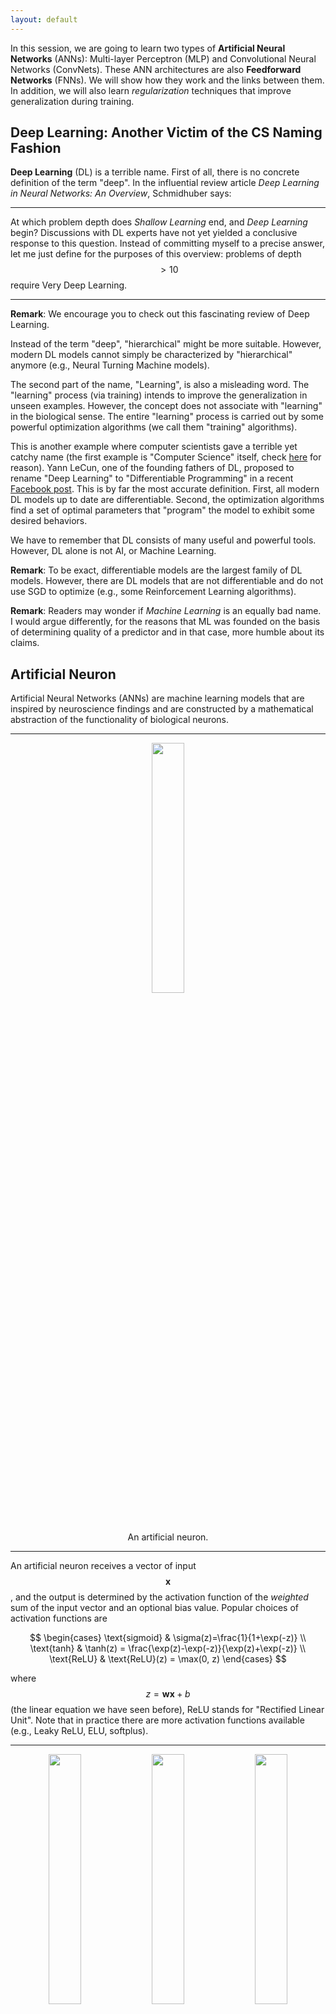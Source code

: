 ```yaml
---
layout: default
---
```


In this session, we are going to learn two types of __Artificial Neural Networks__ (ANNs): Multi-layer Perceptron (MLP) and Convolutional Neural Networks (ConvNets). These ANN architectures are also __Feedforward Networks__ (FNNs). We will show how they work and the links between them. In addition, we will also learn _regularization_ techniques that improve generalization during training.

## Deep Learning: Another Victim of the CS Naming Fashion

__Deep Learning__ (DL) is a terrible name. First of all, there is no concrete definition of the term "deep". In the influential review article _Deep Learning in Neural Networks: An Overview_, Schmidhuber says:

---

At which problem depth does _Shallow Learning_ end, and _Deep Learning_ begin? Discussions with DL experts have not yet yielded a conclusive response to this question. Instead of committing myself to a precise answer, let me just define for the purposes of this overview: problems of depth $$>10$$ require Very Deep Learning.

---

__Remark__: We encourage you to check out this fascinating review of Deep Learning.

Instead of the term "deep", "hierarchical" might be more suitable. However, modern DL models cannot simply be characterized by "hierarchical" anymore (e.g., Neural Turning Machine models).

The second part of the name, "Learning", is also a misleading word. The "learning" process (via training) intends to improve the generalization in unseen examples. However, the concept does not associate with "learning" in the biological sense. The entire "learning" process is carried out by some powerful optimization algorithms (we call them "training" algorithms).

This is another example where computer scientists gave a terrible yet catchy name (the first example is "Computer Science" itself, check [here](https://ocw.mit.edu/courses/electrical-engineering-and-computer-science/6-001-structure-and-interpretation-of-computer-programs-spring-2005/video-lectures/1a-overview-and-introduction-to-lisp/) for reason). Yann LeCun, one of the founding fathers of DL, proposed to rename "Deep Learning" to "Differentiable
Programming" in a recent [Facebook post](https://www.facebook.com/yann.lecun/posts/10155003011462143). This is by far the most accurate definition. First, all modern DL models up to date are differentiable. Second, the optimization algorithms find a set of optimal parameters that "program" the model to exhibit some desired behaviors.

We have to remember that DL consists of many useful and powerful tools. However, DL alone is not AI, or Machine Learning.

__Remark__: To be exact, differentiable models are the largest family of DL models. However, there are DL models that are not differentiable and do not use SGD to optimize (e.g., some Reinforcement Learning algorithms).

__Remark__: Readers may wonder if _Machine Learning_ is an equally bad name. I would argue differently, for the reasons that ML was founded on the basis of determining quality of a predictor and in that case, more humble about its claims. 

## Artificial Neuron

Artificial Neural Networks (ANNs) are machine learning models that are inspired by neuroscience findings and are constructed by a mathematical abstraction of the functionality of biological neurons.

---

<div align="center">
    <p><img src="./images/neuron.png" width="32%"></p>
    <p>An artificial neuron.</p>
</div>

---

An artificial neuron receives a vector of input $$\mathbf{x}$$, and the output is determined by the activation function of the _weighted_ sum of the input vector and an optional bias value. Popular choices of activation functions are

$$
\begin{cases}
    \text{sigmoid} & \sigma(z)=\frac{1}{1+\exp(-z)} \\
    \text{tanh} & \tanh(z) = \frac{\exp(z)-\exp(-z)}{\exp(z)+\exp(-z)} \\
    \text{ReLU} & \text{ReLU}(z) = \max(0, z)
\end{cases}
$$

where $$z=\mathbf{w}\mathbf{x}+b$$ (the linear equation we have seen before), ReLU stands for "Rectified Linear Unit". Note that in practice there are more activation functions available (e.g., Leaky ReLU, ELU, softplus).

---

<div align="center">
    <p><img src="./images/sigmoid.jpeg" width="32%">
    <img src="./images/tanh.jpeg" width="32%">
    <img src="./images/relu.jpeg" width="32%"></p>
    <p><b>Left</b>: the Sigmoid function; <b>Middle</b>: the tanh function; <b>Right</b>: the ReLU function.</p>
</div>

---

__Sigmoid function__ was very popular because (a) the function has a range between 0 to 1 so that one can interpret the level of activation to some meaning (e.g., probability, degree of activation); (b) the function is more "biologically plausible" than other activation functions for our artificial neuron model. However, in practice, the Sigmoid function has some very undesirable properties. One of the most significant issues is that the gradient of the neuron reaches zero when the activation of the neuron saturates at the tails of the function. When the gradient is
close to zero, the parameters that are associated with the neuron cannot be effectively updated.

__tanh__ is the scaled and shifted version of the Sigmoid function ($$\tanh(x)=2\sigma(2x)-1$$). This function squashes the function input to the range $$(-1, 1)$$. Compared to the Sigmoid function, the $$\tanh$$ function is zero-centered although it still has the saturation problem. In practice, one always prefers to use the $$\tanh$$ function rather than the Sigmoid function.

__ReLU__ became very popular in the last few years after the seminal work _ImageNet Classification with Deep Convolutional Neural Networks_ by Alex Krizhevsky, et al. was published in 2014. The function greatly accelerates the training compared to the Sigmoid or $$\tanh$$ functions. Additionally, ReLU is very cheap to compute. The ReLU function has its problems as well. For example, a neuron may not be activated by any inputs (e.g., always outputs zero) from the entire
dataset if the neuron experienced a large gradient flow. And because the ReLU is an open-ended function, the training may suffer from instability if the network has too many layers.

__Remark__: Although ReLU function is the most common choice of the activation function, the Sigmoid or $$\tanh$$ function have their market. In particular, they are preferable in Recurrent Neural Networks (RNNs) where the neuron receives feedback signals.

__Remark__: The artificial neuron model is inspired by neuroscience findings and can solve many different problems. However, one should not over-explain its connection with neuroscience because the model can be analyzed without any neuroscience knowledge.

A group of artificial neurons can be organized into a layer. A layer is the building block of ANNs. Interactions between and within layers shape the dynamics of the neural networks.

## Multi-layer Perceptron

The Multi-layer Perceptron (MLP) network is a canonical Feedforward ANN architecture. Let's firstly define its parent class - FeedForward Neural Networks (FNNs) before discussing the MLP networks.

FNNs are a class of ANNs where the computation flows in a single direction: there is no _feedback_ connection between layers. An FNN consists of $$L$$ layers where each layer $$l$$ is defined by its parameters $$\{\mathbf{W}^{l}, \mathbf{b}^{l}\}$$, which are referred to as weights and biases respectively. An activation function $$f^{l}(\cdot)$$ maps the layer input $$\mathbf{h}^{l-1}$$ to layer output $$\mathbf{h}^{l}$$:

$$
\begin{aligned}
    \mathbf{h}^{0} &= \mathbf{x} \\
    \mathbf{y} &= \mathbf{h}^{L} \\
    \mathbf{h}^{l} &= f^{l}\left(\mathbf{h}^{l-1}; \mathbf{W}^{l}, \mathbf{b}^{l}\right),\quad 1\leq l\leq L
\end{aligned}
$$

An alternative view of FNNs is that the network computes a composition of functions (Goodfellow et al., 2016; Poggio et al., 2017):

$$
\mathbf{y}=f^{L}(f^{L-1}(f^{L-2}(\cdots(f^{2}(f^{1}(\mathbf{x})))\cdots)))
$$

Note that the above formulation omits the method of computation between the layer input $$\mathbf{h}^{l-1}$$ and the parameters $$\{\mathbf{W}^{l}, \mathbf{b}^{l}\}$$. The result before applying the activation function is called _pre-activation_ and denoted as $$\mathbf{z}^{l}$$.

Now, we can describe the MLP network in a similar manner. Suppose the $$l$$-th layer has $$m$$ neurons and $$(l-1)$$-th layer has $$n$$ neurons, and the parameters $$\mathbf{W}^{l}\in\mathbb{R}^{m\times n}$$, $$\mathbf{b}^{l}\in\mathbb{R}^{m}$$. The input activation from $$(l-1)$$-th layer $$\mathbf{h}^{l-1}\in\mathbb{R}^{n}$$, the activation of $$l$$-th layer can be computed by:

$$
\mathbf{h}^{l}=f^{l}\left(\mathbf{W}^{l}\mathbf{h}^{l-1}+\mathbf{b}^{l}\right)
$$

A Keras example is as follows:

```python
from torch.nn import Linear, ReLU

```

---

<div align="center">
    <p><img src="./images/mlp-layer.png" width="32%"></p>
    <p>Example of MLP hidden layers.</p>
</div>

---

Conventionally, we call the first layer the input layer, the last layer the output layer, and the leftover layers the hidden layers. The input layer has a special array of neurons where each neuron has only one input value. The parameters are fixed as $$\{\mathbf{W}^{1}=\mathbf{I}, \mathbf{b}^{1}=\mathbf{0}\}$$ where $$\mathbf{I}$$ is the identity matrix. The activation function for the first layer is the linear activation $$f^{1}(z)=z$$.

Note that from the architecture point of view, MLP network is a generalization to Linear Regression and Logistic Regression (see [Session 2](./session_02.html)). Linear Regression and Logistic Regression are two-layered MLP networks. Furthermore, the activation functions of the Linear Regression and Logistic Regression
are $$f(x)=x$$ and $$f(x)=\sigma(x)$$ respectively.

The most profound mathematical argument on the MLP network may be the _Universal Approximation Theorem_. This theorem states that an MLP network with a single hidden layer that contains a finite number of neurons can uniformly approximate the target function $$f$$ with arbitrary precision. This theorem was first proved by George Cybenko in 1989 for Sigmoid activation functions. This theorem then generated a huge influence on researchers back in the 1990s and early 2000s.
Because a three-layered MLP network is a universal function approximator, researchers refused to go beyond three layers given limited computing resources at the time. However, the theorem does not give any information on how long the network takes to find a good approximation. And in practice, we usually found that it is usually very time costly compared to deeper architectures.

__Remark__: Because the MLP layer densely connects all the neurons between two layers, it is also referred to as Fully-Connected Layer or Dense Layer.

__Remark__: Shun'ichi Amari wrote a brilliant article titled _Neural theory of association and concept-formation_ in 1977. This paper explained how neural networks could perform unsupervised learning and supervised learning. Amazingly, it also showed how MLP-kind network could be trained via gradient descent.

## Convolutional Nerual Networks

Convolutional Neural Networks (ConvNets) is another type of FNN (Lecun et al., 1998). ConvNets were explicitly proposed to work with images. Furthermore, we can show that this model generalizes the MLP networks. ConvNets significantly accelerated the renaissance of neural networks
(Krizhevsky et al., 2012). They have proven to be great architectures for
achieving state-of-the-art results on visual recognition tasks, e.g., image and
video recognition (Simonyan & Zisserman, 2014; Szegedy et al., 2015; Ji et al.,
2013), object detection (Ren et al., 2015; Liu et al., 2015) and image caption
generation (Karpathy & Li, 2015; Vinyals et al., 2016). Recent results show
that certain types of ConvNets achieve comparable performance in Natural
Language Processing (NLP) tasks against RNNs (Zhang et al., 2015; Kalchbrenner et al., 2016).

---

<div align="center">
    <p><img src="./images/convnet.png" width="70%"></p>
    <p>ConvNets usually consist of convolution layers, pooling layers, and dense layers.</p>
</div>

---

### Convolution Layer

ConvNets heavily use 2D convolution on 3D tensors. Informally, a 2D convolution can be viewed as a filtering process where you have a filter that applies to the input tensor. Let's consider a concrete example where you have a $$5\times 5$$ binary image and a $$3\times 3$$ binary filter. The _valid convolution_ can be performed by using the filter as a sliding window and applying convolution operation at every possible position, the filter and the covered region does an element-wise multiplication and summation. See the
example as follows:

---

<div align="center">
    <p><img src="./images/Convolution_schematic.gif" width="50%"></p>
    <p>2D convolution on a 5x5 binary image with a 3x3 filter. Image Credit: <a href="http://ufldl.stanford.edu/tutorial/supervised/FeatureExtractionUsingConvolution/">UFLDL</a></p>
</div>

---

For example, when the filter is covering the top-left corner, the output value can be computed by

$$
\sum_{i,j}\left[\begin{matrix}
    1 & 1 & 1 \\
    0 & 1 & 0 \\
    0 & 0 & 1
\end{matrix}\right]\odot\left[\begin{matrix}
    1 & 0 & 1 \\
    0 & 1 & 0 \\
    1 & 0 & 1
\end{matrix}\right] = \sum_{i,j}\left[\begin{matrix}
    1 & 0 & 1 \\
    0 & 1 & 0 \\
    0 & 0 & 1
\end{matrix}\right] = 4
$$

More generally, if the input image is of dimension $$N_{h}\times N_{w}$$ and the filter size is $$K_{h}\times K_{w}$$, the output size of the convolved output is $$(N_{h}-K_{h}+1)\times(N_{w}-K_{w}+1)$$. This convolved output is usually referred to as a _feature map_. Commonly, we call the input of a convolution layer the _input feature map(s)_ and the output the _output feature map(s)_.

In the above example, the input binary image has only one _channel_, which means the image is a 2D array. However, an RGB image usually has three _channels_ where these channels represent the red intensity, the green intensity, and the blue intensity correspondingly. The mixture of these three channels produces a color image. How can a convolution layer deal with an input that has multiple channels? The answer is that we also give more channels to
the filter. Suppose that the input has $$N_{f}$$ channels (or feature maps), the filter will also have $$K_{n}=N_{f}$$ channels. First, each channel of the filter is applied on the corresponding channel of the input. Second, the convolved outputs of all feature maps are summed along the axis of the channels so that they are combined into one output feature map. A visual example is given as follows

---

<div align="center">
<iframe src="./res/conv-demo/index.html" width="100%" height="700px;" style="border:none;"></iframe>
    <p>Convolution on a 3x7x7 image with two 3x3x3 filters. Image Credit: <a href="http://cs231n.github.io/convolutional-networks/">CS231n</a></p>
</div>

---

In the above example, the input feature map is a 3D tensor and the filter is also a 3D tensor. In ConvNets, every _convolution layer_ usually has $$K_{m}$$ filters; each filter can generate __one__ output feature map. Hence, the filters of a convolution layer can be characterized as a 4D tensor `number of filters x number of channels x height of filters x width of filters`. The input feature map is then transformed from a 3D tensor to another 3D tensor.

__Remark__: The number of channels/feature maps is also called the __depth__ of the layer input and output.

__Remark__: We use "feature map" and "channel" interchangeably for describing the layer input and output. For filters, we only use the term "channel" for describing their depth.

Additionally, there are two configurations for defining the convolution layer: _padding_ and _strides_. The padding operation pads additional rows and columns to each channel of the input feature maps. Usually, the operation pads a constant value such as 0. In some cases, one might append values that are generated from some distribution. The stride describes how we slide the filters. When the stride is 1, we move the filters one pixel at a time. When the stride is 2, the
filters jump two pixels at a time. The above example has a stride that is equal to 2 in both horizontal and vertical directions. A Keras example is as follows:

```python
from tensorflow.keras.layers import Conv2D, Activation

x = Conv2D(filters=10,          # this layer has 10 filters
           kernel_size=(3, 3),  # the filter size is 3x3
           strides=(2, 2),      # horizontal stride is 2, vertical stride is 2
           padding="same")(x)   # pad 0s so that the output has the same shape as input
x = Activation("relu")(x)
```

With the informal description above, we can now formally describe the convolution layer. The weights of the $$l$$-th convolution layer can be defined as a 4D tensor where the dimension of the tensor is determined by the number of filters $$K_{m}$$, number of channels $$K_{n}$$, the height of the filters $$K_{h}$$ and the width of the filters $$K_{w}$$ (e.g., $$\mathbf{W}^{l}\in\mathbb{R}^{K_{m}\times K_{n}\times K_{h}\times K_{w}}$$). The bias is a 1D tensor where the length is equal
to the number of filters (e.g., $$\mathbf{b}^{l}\in\mathbb{R}^{K_{m}}$$). Let the input feature maps $$\mathbf{F}$$ be a 3D tensor where the dimension is defined as the number of feature maps $$N_{f}$$, the height of the feature map $$N_{h}$$ and the width of the feature map $$N_{w}$$ (e.g., $$\mathbf{F}\in\mathbb{R}^{N_{f}\times N_{h}\times N_{w}}$$). Note that the MLP network is a special case when $$N_{h}=N_{w}=1$$.

$$
\begin{aligned}
    \mathbf{z}_{k_{m}}(i,j)&=\left(\mathbf{W}_{k_{m}}^{l}*\mathbf{F}\right)(i,j) \\
    &=\sum_{k_{n}}\sum_{k_{h}}\sum_{k_{w}}\mathbf{F}(k_{h}, k_{w})\mathbf{W}_{k_{m}}^{l}(i-k_{h}, j-k_{w})+\mathbf{b}_{k_{m}}^{l} \\
    \mathbf{h}_{k_{m}}^{l}&=f^{l}(\mathbf{z}_{k_{m}})
\end{aligned}
$$

The above equations demonstrate the convolution operation by using the $$k_{m}$$-th filter. The output of the layer $$\mathbf{h}^{l}$$ includes the activations (output feature maps) from all filters $$\{\mathbf{h}_{1}^{l}, \ldots, \mathbf{h}_{K_{m}}^{l}\}$$. Note that the above equations do not include zero-padding and stride parameters. Each element in the output feature maps is a neuron, and the value of the element represents the activation of the neuron. Under this
construction, consequently, each convolution layer usually has much fewer parameters than an MLP layer. At the same time, a convolution layer uses a lot more computing resources than an MLP layer. To compute one feature map, the corresponding filter is repeatedly used. This feature of the convolution layer is called _weight sharing_.

The last topic of this section is to calculate the output feature maps' tensor shape  given the horizontal padding $$P_{h}$$, the vertical padding $$P_{v}$$, the horizontal stride $$S_{h}$$ and vertical stride $$S_{v}$$, the output feature maps' tensor shape is:

$$
\begin{aligned}
    \hat{N}_{f}&=K_{m} \\
    \hat{N}_{h}&=(N_{h}-K_{h}+2P_{v})/S_{v}+1 \\
    \hat{N}_{w}&=(N_{w}-K_{w}+2P_{h})/S_{h}+1
\end{aligned}
$$

Note that in practice, we prefer to process a batch of 3D tensors instead of one. Therefore, usually, we define the input of the convolution with an additional dimension that represents the `batch_size`. The input feature maps can be characterized as a 4D tensor as well: `batch_size x number of feature maps x height of feature maps x width of feature maps`.

---

<div align="center">
    <p><img src="./images/weights.jpeg" width="80%"></p>
    <p>96 Filters from the first convolution layer learned by Krizhevsky et al. Each filter has a shape of 11x11x3. These filters mostly respond to edges, colors. Image Credit: <a href="http://cs231n.github.io/convolutional-networks/">CS231n</a></p>
</div>

---


__Remark__: Readers may recognize that the above examples compute "correlation" instead of "convolution". The correct convolution requires _filter flipping_ where one needs to transpose every channel of a filter. However, to demonstrate how the convolution is performed, we assume that all the filters have been "flipped".

### Pooling Layer

Another important component of ConvNets is pooling. The pooling operation is inspired by the complex cells in the Primary Visual Cortex (V1) (Hubel
& Wiesel, 1962). It serves as a way of sub-sampling and of introducing invariance. Max-pooling and average-pooling are notable examples of pooling operations which
are widely applied in DNNs.

In many ways, one can view the pooling layer as a variant of the convolution layer. Although this claim is not correct in general, this can help you understand the concept. Let's consider a filter that has the size $$K_{h}\times K_{v}$$ (the pooling size) that can carry out the pooling operation on a feature map. We also define the padding parameters $$P_{h}$$, $$P_{v}$$, and the stride parameters $$S_{h}$$, $$S_{v}$$. Now we slide this filter on the target feature map as in the convolution
process. At each covered region, instead of computing the weighted sum of the region, the filter applies a predefined function $$g$$ that extracts/computes the output value. The same filter carries out the same process to all other input feature maps. At the end of the pooling operation, the height and width of the output feature maps may be different from the input feature maps. However, the number of feature maps remains the same. The tensor shape of the output feature
maps can be calculated:

$$
\begin{aligned}
    \hat{N}_{f}&=N_{f} \\
    \hat{N}_{h}&=(N_{h}-K_{h}+2P_{h})/S_{h}+1 \\
    \hat{N}_{w}&=(N_{w}-K_{v}+2P_{v})/S_{v}+1
\end{aligned}
$$

In principle, one can parameterize the predefined pooling function $$g$$. Because the pooling layer is usually served as a way of sub-sampling, we often do not introduce extra parameters for the pooling function. We also rarely introduce any extra padding because of the same reason. Conventionally, we set the stride to be the same as the pooling size (e.g, $$K_{h}=S_{h}$$, $$K_{v}=S_{v}$$). This way, the covered regions are not overlapped while the filter is moving. We
commonly call this "non-overlapping pooling". In some situations, you can set the stride smaller than the pooling size. We hence refer to this case as "overlapped pooling".

---

<div align="center">
    <img src="./images/pool.jpeg" width="30%">
    <img src="./images/maxpool.jpeg" width="50%">
    <p><b>Left</b>: The pooling operation; <b>Right</b>: An example of Max-pooling. Image Credit: <a href="http://cs231n.github.io/convolutional-networks/">CS231n</a></p>
</div>

---

The rest of this section discusses two popular types of pooling: Max-pooling and Average-pooling.

The max-pooling selects the maximum value in the covered region and omits all other values. The max-pooling operation implements a certain degree of "translation invariance" at small scale because if the input feature maps have a small shift, the same maximum value can still be selected.
Given a set of input feature maps $$\mathbf{F}$$, for each input feature map $$\mathbf{F}_{n_{f}}$$ where $$1\leq n_{f}\leq N_{f}$$, the output feature map $$\hat{\mathbf{F}}_{n_{f}}$$ can be computed via the following equation:

$$
\begin{aligned}
\hat{\mathbf{F}}_{n_{f}}(i,j)&=\text{MaxPool}(\mathbf{F}_{n_{f}})\\
&=\max\left\{\mathbf{F}_{n_{f}}(i',j'); i'\in[iS_{v}, iS_{v}+K_{v}), j'\in[jS_{h}, jS_{h}+K_{h})\right\}
\end{aligned}
$$

where the $$i$$ (the row index) and $$y$$ (the column index) start from 0. We also assume that the padding has been done beforehand. A Keras example is given as follows:

```python
from tensorflow.keras.layers import MaxPooling2D

x = MaxPooling2D((2, 2))(x)  # perform max-pooling over 2x2 non-overlapping region
```

The average-pooling operation computes the average activation of the covered region:

$$
\begin{aligned}
\hat{\mathbf{F}}_{n_{f}}(i,j)&=\text{AvgPool}(\mathbf{F}_{n_{f}})\\
&=\frac{1}{K_{h}\times K_{v}}\sum_{i'\in[iS_{v}, iS_{v}+K_{v})}\sum_{j'\in[jS_{h}, jS_{h}+K_{h})}\mathbf{F}_{n_{f}}(i',j')
\end{aligned}
$$

A Keras example is given as follows:

```python
from tensorflow.keras.layers import AveragePooling2D

x = AveragePooling2D((2, 2))(x)  # perform average-pooling over 2x2 non-overlapping region
```

In practice, there are two kinds of special cases of max-pooling and average-pooling that are widely employed: global max-pooling and global average-pooling. The global max-pooling and average-pooling have the configurations where $$K_{h}=N_{h}$$, $$K_{v}=N_{w}$$, the padding is set to zero and stride is set to one.

Note that in this section, we only describe the pooling layers for 2D feature maps. There are other variants in Keras implementation that can deal with 1D or 3D feature maps.

__Remark__: Recently, people have started using convolutions that have larger strides to replace the pooling operation for sub-sampling, as seen in ResNets.

### Flatten and Dense Layers

The output of convolution and pooling layers for a single sample is organized in a 3D tensor. And commonly, we would like to reorganize this tensor to a 1D vector so that we can manipulate all "information" carried by the output easily. This process is called _flatten_. The flatten operation simply "stretches" an $$N$$-D tensor into a 1D vector. In Keras, you can use the `Flatten` layer to do this job:

```python
from tensorflow.keras.layers import Flatten

x = Flatten()(x)
```

Note that we always assume that the first dimension is reserved for `batch_size` and the flatten operation does not affect the first dimension. For example, if you flatten an input 4D tensor with the size `(64, 10, 20, 3)`, the flattened output is a 2D tensor with the size `(64, 10x20x3)`.

One main reason for performing the flatten operation is to append more MLP layers (see above figure). Because MLP layers only receive 1D vector as inputs, we will have to flatten the output of convolution layers before sending it into the MLP layers. In practice, we usually refer to MLP layers as Dense layers or Fully-Connected layers.

Note that it is possible to convert a 1D vector back to a 3D tensor via reshaping. This operation is sometimes used in practice if your desired output is characterized as a 3D volume.

__Remark__: The development of modern ConvNet-based architectures is beyond the scope of this module. But we do encourage readers to check out some seminal works in this field, such as AlexNet, GoogLeNet, VGGNet, OverFeat, ResNet.

With Keras, you can save your compiled model into a directed graph image. This model image can also provide additional information about the tensor shape of each layer. e.g.,

```python
from tensorflow.keras.utils import plot_model

plot_model(model, to_file='model.png',
           show_shapes=True)
```

## Regularization

Regularization techniques in DNNs aim to reduce the network generalization error which is the difference between training and testing errors. These
techniques usually bound the weights, stabilize training, and increase robustness against adversarial examples. This section introduces $$L^{2}$$
Regularization, Dropout and Batch Normalization (BN) (Ioffe & Szegedy, 2015). A more informative review of regularization in Deep Learning can be found in Goodfellow et al. (2016).

### $$L^{2}$$ Regularization

$$L^{2}$$ regularization is commonly referred to as _weight decay_. It has been broadly applied in DNNs in order to control the squared sum of the trainable parameters $$\theta$$. To apply $$L^{2}$$ regularization, one modifies the original cost function $$J$$ to $$\hat{J}$$:

$$
\hat{J}(\theta, \lambda)=J(\theta)+\lambda\|\theta\|_{2}^{2}
$$

where $$\lambda$$ is a small constant that controls the weight decay speed. A Keras example is given as follows:

```python
from tensorflow.keras import regularizers

x=Dense(64,
        kernel_regularizer=regularizers.l2(0.01))(x)  # add L2 regularization on weights of this layer 
```

Intuitively, as the $$L^{2}$$ regularization applies the constraints on the weights, it reduce the effects of overfitting by decreasing the magnitude of the weights.

Usually, $$L^{2}$$ regularization is not applied to the bias terms because it only makes a small difference. Note that in some books, the control parameter $$\lambda$$ is written as $$\frac{\lambda}{2}$$. This style of formulation helps while deriving the gradient updates.

__Remark__: $$L^{2}$$ Regularization is also known as _ridge regression_ or _Tikhonov regularization_.

### Dropout

Dropout is a simple yet effective regularization technique for mitigating overfitting (Srivastava et al 2014). Dropout first computes a binary mask where $$p$$% of the elements of the mask are stochastically set to zero. Then, the mask and the incoming layer inputs $$\mathbf{h}^{l-1}$$ perform an element-wise multiplication. Finally, the masked output $$\tilde{\mathbf{h}}^{l-1}$$ is used as the layer input. This binary mask switches the neuron off by turning the
activation to zero. Hence, the neuron will not be updated in the next gradient update.

$$
\begin{aligned}
    \mathbf{r}^{l}&\sim\text{Bernoulli}(p) \\
    \tilde{\mathbf{h}}^{l-1}&=\mathbf{r}^{l}\odot\mathbf{h}^{l-1} \\
    \tilde{\mathbf{h}}^{l}&=f^{l}(\tilde{\mathbf{h}}^{l-1})
\end{aligned}
$$

Note that this process is only performed during the network training so that the generalization could be improved. It switches off during the testing/inference phase. A Keras example is given as follows:

```python
from tensorflow.keras.layers import Dropout

x = Dropout(0.3)(x)  # 30 of the neurons are dropped
```

The dropout purposely adds noise to the system so that during training, the network is forced to make correct predictions with imperfect inputs. This process hence improves the robustness of the network to test samples.

Another way to explain the dropout is the network resemble view. Because at each batch training, the network switches $$p$$% neurons off, the masked network is trained while the weights of the other neurons are not updated. After training, since the dropout is not applied, we can intuitively view that all the masked networks during training are combined to produce prediction simultaneously.

__Remark__: From the formulation, Dropout connects to another classical architecture - _Denoising Autoencoder_. Interested readers can check out this architecture.

### Batch Normalization

Batch Normalization (BN) was proposed as a strategy for reducing internal
covariate shift (Ioffe & Szegedy, 2015). Internal covariate shift is characterized
as “the change in the distribution of network activations due to the change in
network parameters during training”. Mathematically, BN is defined as:

$$
\hat{\mathbf{h}} = \text{BN}(\mathbf{h};\gamma, \beta)=\beta+\gamma\odot\frac{\mathbf{h}-\mathbb{E}[\mathbf{h}]}{\sqrt{\text{Var}[\mathbf{h}]+\varepsilon}}
$$

where the equation takes the layer's output activation $$\mathbf{h}$$ and normalizes it into $$\hat{\mathbf{h}}$$, $$\gamma$$ and $$\beta$$ are trainable parameters that are called scale and shift parameters respectively, and $$\varepsilon$$ is a small regularization constant. A Keras example is as follows:

```python
from tensorflow.keras.layers import BatchNormalization

x = BatchNormalization()(x)  # perform BN on the input
```

The use of BN in DNNs greatly smooths the network training in practice. It is not used as a default component in many DNNs architectures (e.g., ResNets). The application of BN in RNNs is recently explored in Cooijmans et al. (2016).

Note that one has to perform BN in both training and inference phases. The only difference is that during the inference phase, the trained $$\gamma$$ and $$\beta$$ parameters are not updated anymore. Furthermore, there are techniques to rescale the trained weights according to BN's trained parameters so that one can avoid BN's calculation during the inference phase. We omitted this detail because this is out of the scope of this module.

__Remark__: Since the Batch Normalization was proposed, there is a trend of abandoning Dropout as the Dropout seems to make a small difference in training.

## Exercises

1. In this exercise, you will need to implement a multi-layer perceptron to classify the images in the [Fashion-MNIST](https://github.com/zalandoresearch/fashion-mnist) dataset into ten classes. As in last week's class, you will be provided with a [template script](./res/code/mlp-with-keras-layers-template.py) with the barebone structure of the implementation. You will need to complete the script by defining a multi-layer perceptron model with two hidden layers of 100 units each, each with 'relu' activation, using Keras layers, compile the model with the categorical cross entropy loss and an optimizer of your choice, and train the model. Note the performance of the model after every epoch and also note the number of parameters in the model.

2. In this exercise, you will need to implement a convolutional neural network to classify the images in the Fashion MNIST dataset into ten classes. You will be provided with a [template script](./res/code/conv-net-with-keras-layers-template.py) with the barebone structure of the implementation. You will need to complete the script by defining a convolutional neural network as described below, using Keras layers, compile and train the model as in the above exercise. Compare both the performance of this model and also the number of trainable parameters in this model to the multi-layer perceptron model trained in the above exercise.

    ---

    The convolutional neural network has a convolution layer with `20` kernels of size `7x7` each, with a `relu` activation followed by max pooling with a pool size of `(2, 2)` and a stride of `(2, 2)`. This is followed by another convolution layer with `25` kernels of size `5x5` each, with a `relu` activation followed by max pooling with a pool size of `(2, 2)` and a stride of `(2, 2)`. Now flatten the 2D output from the previous layer and apply a linear transformation to a space with `200` units, with a `relu` activation, followed by another linear transformation into `10` units. Use a `softmax` activation on the final layer to train the model as a classifier.

    ---

3. (Optional) In this exercise, you will need to implement a multi-layer perceptron as in the first exercise, but you will not be using the Keras layers but build the model from scratch like in the second exercise from last week. You will have to build a multi-layer perceptron with an arbitrary number of layers and an arbitrary number of units in each of the layers. You can assume the number of layers is given by a variable `num_layers` and set it to 2 like in the first exercise, and the number of units in each of the layers can be assumed to be encoded in a list `num_units` and set it to `[100, 100]` like in the first exercise. You will have to create the necessary input and target placeholders, create the necessary variables of appropriate shapes, perform the necessary operations as in a multi-layer perceptron, define the loss based on the model prediction and the target, and then define the gradients of the loss with respect to the variables in the model. Then you will have to define the train_function and the test_function like in the last model. You will be provided with a [template script](./res/code/mlp-basic-template.py) to help you with the peripheral script.

4. (Optional) Try to improve your first two exercises by using different regularization such as Dropout and Batch Normalization.

5. (Optional) Copy your first exercise's answer to a different script, and modify your network to a 30-layered MLP network where each layer has 20 neurons, can you still train the network? This exercise relates to the fundamental challenge of the DNNs - _the vanishing gradient problem_.
